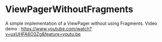 # ViewPagerWithoutFragments
A simple implementation of a ViewPager without using Fragments.
Video demo :
https://www.youtube.com/watch?v=uxUHFA6O3Zg&feature=youtu.be

